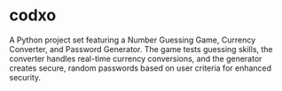 # codxo
A Python project set featuring a Number Guessing Game, Currency Converter, and Password Generator. The game tests guessing skills, the converter handles real-time currency conversions, and the generator creates secure, random passwords based on user criteria for enhanced security.
